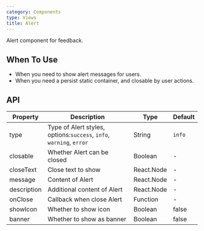 ```yaml
---
category: Components
type: Views
title: Alert
---
```


Alert component for feedback.

## When To Use

- When you need to show alert messages for users.
- When you need a persist static container, and closable by user actions.

## API

| Property   | Description                                               | Type       | Default |
|----------- |---------------------------------------------------------  | ---------- |-------|
| type       | Type of Alert styles, options:`success`, `info`, `warning`, `error` | String | `info` |
| closable   | Whether Alert can be closed | Boolean | - |
| closeText  | Close text to show | React.Node | - |
| message    | Content of Alert | React.Node | - |
| description | Additional content of Alert | React.Node | - |
| onClose    | Callback when close Alert | Function | - |
| showIcon   | Whether to show icon | Boolean | false |
| banner   | Whether to show as banner | Boolean | false |
